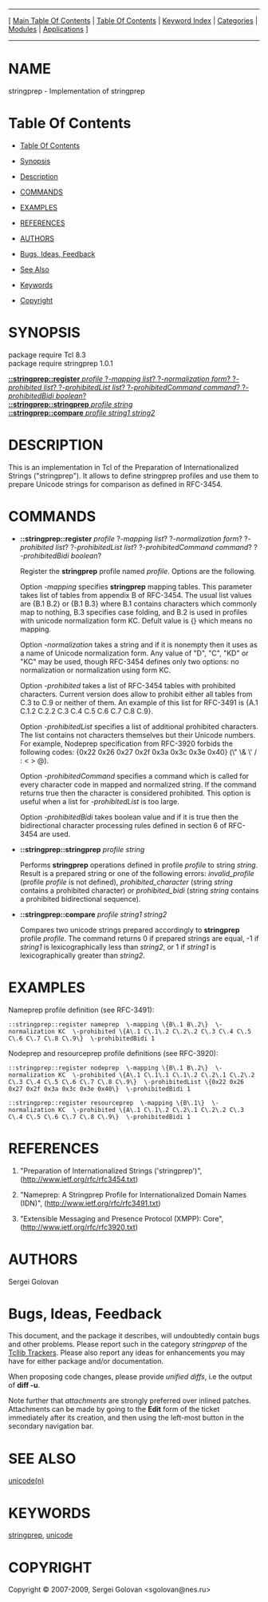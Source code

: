 
[//000000001]: # (stringprep \- Preparation of Internationalized Strings)
[//000000002]: # (Generated from file 'stringprep\.man' by tcllib/doctools with format 'markdown')
[//000000003]: # (Copyright &copy; 2007\-2009, Sergei Golovan <sgolovan@nes\.ru>)
[//000000004]: # (stringprep\(n\) 1\.0\.1 tcllib "Preparation of Internationalized Strings")

<hr> [ <a href="../../../../toc.md">Main Table Of Contents</a> &#124; <a
href="../../../toc.md">Table Of Contents</a> &#124; <a
href="../../../../index.md">Keyword Index</a> &#124; <a
href="../../../../toc0.md">Categories</a> &#124; <a
href="../../../../toc1.md">Modules</a> &#124; <a
href="../../../../toc2.md">Applications</a> ] <hr>

# NAME

stringprep \- Implementation of stringprep

# <a name='toc'></a>Table Of Contents

  - [Table Of Contents](#toc)

  - [Synopsis](#synopsis)

  - [Description](#section1)

  - [COMMANDS](#section2)

  - [EXAMPLES](#section3)

  - [REFERENCES](#section4)

  - [AUTHORS](#section5)

  - [Bugs, Ideas, Feedback](#section6)

  - [See Also](#seealso)

  - [Keywords](#keywords)

  - [Copyright](#copyright)

# <a name='synopsis'></a>SYNOPSIS

package require Tcl 8\.3  
package require stringprep 1\.0\.1  

[__::stringprep::register__ *profile* ?*\-mapping list*? ?*\-normalization form*? ?*\-prohibited list*? ?*\-prohibitedList list*? ?*\-prohibitedCommand command*? ?*\-prohibitedBidi boolean*?](#1)  
[__::stringprep::stringprep__ *profile* *string*](#2)  
[__::stringprep::compare__ *profile* *string1* *string2*](#3)  

# <a name='description'></a>DESCRIPTION

This is an implementation in Tcl of the Preparation of Internationalized Strings
\("stringprep"\)\. It allows to define stringprep profiles and use them to prepare
Unicode strings for comparison as defined in RFC\-3454\.

# <a name='section2'></a>COMMANDS

  - <a name='1'></a>__::stringprep::register__ *profile* ?*\-mapping list*? ?*\-normalization form*? ?*\-prohibited list*? ?*\-prohibitedList list*? ?*\-prohibitedCommand command*? ?*\-prohibitedBidi boolean*?

    Register the __stringprep__ profile named *profile*\. Options are the
    following\.

    Option *\-mapping* specifies __stringprep__ mapping tables\. This
    parameter takes list of tables from appendix B of RFC\-3454\. The usual list
    values are \{B\.1 B\.2\} or \{B\.1 B\.3\} where B\.1 contains characters which
    commonly map to nothing, B\.3 specifies case folding, and B\.2 is used in
    profiles with unicode normalization form KC\. Defult value is \{\} which means
    no mapping\.

    Option *\-normalization* takes a string and if it is nonempty then it uses
    as a name of Unicode normalization form\. Any value of "D", "C", "KD" or "KC"
    may be used, though RFC\-3454 defines only two options: no normalization or
    normalization using form KC\.

    Option *\-prohibited* takes a list of RFC\-3454 tables with prohibited
    characters\. Current version does allow to prohibit either all tables from
    C\.3 to C\.9 or neither of them\. An example of this list for RFC\-3491 is \{A\.1
    C\.1\.2 C\.2\.2 C\.3 C\.4 C\.5 C\.6 C\.7 C\.8 C\.9\}\.

    Option *\-prohibitedList* specifies a list of additional prohibited
    characters\. The list contains not characters themselves but their Unicode
    numbers\. For example, Nodeprep specification from RFC\-3920 forbids the
    following codes: \{0x22 0x26 0x27 0x2f 0x3a 0x3c 0x3e 0x40\} \(\\" \\& \\' / : < >
    @\)\.

    Option *\-prohibitedCommand* specifies a command which is called for every
    character code in mapped and normalized string\. If the command returns true
    then the character is considered prohibited\. This option is useful when a
    list for *\-prohibitedList* is too large\.

    Option *\-prohibitedBidi* takes boolean value and if it is true then the
    bidirectional character processing rules defined in section 6 of RFC\-3454
    are used\.

  - <a name='2'></a>__::stringprep::stringprep__ *profile* *string*

    Performs __stringprep__ operations defined in profile *profile* to
    string *string*\. Result is a prepared string or one of the following
    errors: *invalid\_profile* \(profile *profile* is not defined\),
    *prohibited\_character* \(string *string* contains a prohibited character\)
    or *prohibited\_bidi* \(string *string* contains a prohibited
    bidirectional sequence\)\.

  - <a name='3'></a>__::stringprep::compare__ *profile* *string1* *string2*

    Compares two unicode strings prepared accordingly to __stringprep__
    profile *profile*\. The command returns 0 if prepared strings are equal, \-1
    if *string1* is lexicographically less than *string2*, or 1 if
    *string1* is lexicographically greater than *string2*\.

# <a name='section3'></a>EXAMPLES

Nameprep profile definition \(see RFC\-3491\):

    ::stringprep::register nameprep  \-mapping \{B\.1 B\.2\}  \-normalization KC  \-prohibited \{A\.1 C\.1\.2 C\.2\.2 C\.3 C\.4 C\.5 C\.6 C\.7 C\.8 C\.9\}  \-prohibitedBidi 1

Nodeprep and resourceprep profile definitions \(see RFC\-3920\):

    ::stringprep::register nodeprep  \-mapping \{B\.1 B\.2\}  \-normalization KC  \-prohibited \{A\.1 C\.1\.1 C\.1\.2 C\.2\.1 C\.2\.2 C\.3 C\.4 C\.5 C\.6 C\.7 C\.8 C\.9\}  \-prohibitedList \{0x22 0x26 0x27 0x2f 0x3a 0x3c 0x3e 0x40\}  \-prohibitedBidi 1

    ::stringprep::register resourceprep  \-mapping \{B\.1\}  \-normalization KC  \-prohibited \{A\.1 C\.1\.2 C\.2\.1 C\.2\.2 C\.3 C\.4 C\.5 C\.6 C\.7 C\.8 C\.9\}  \-prohibitedBidi 1

# <a name='section4'></a>REFERENCES

  1. "Preparation of Internationalized Strings \('stringprep'\)",
     \([http://www\.ietf\.org/rfc/rfc3454\.txt](http://www\.ietf\.org/rfc/rfc3454\.txt)\)

  1. "Nameprep: A Stringprep Profile for Internationalized Domain Names \(IDN\)",
     \([http://www\.ietf\.org/rfc/rfc3491\.txt](http://www\.ietf\.org/rfc/rfc3491\.txt)\)

  1. "Extensible Messaging and Presence Protocol \(XMPP\): Core",
     \([http://www\.ietf\.org/rfc/rfc3920\.txt](http://www\.ietf\.org/rfc/rfc3920\.txt)\)

# <a name='section5'></a>AUTHORS

Sergei Golovan

# <a name='section6'></a>Bugs, Ideas, Feedback

This document, and the package it describes, will undoubtedly contain bugs and
other problems\. Please report such in the category *stringprep* of the
[Tcllib Trackers](http://core\.tcl\.tk/tcllib/reportlist)\. Please also report
any ideas for enhancements you may have for either package and/or documentation\.

When proposing code changes, please provide *unified diffs*, i\.e the output of
__diff \-u__\.

Note further that *attachments* are strongly preferred over inlined patches\.
Attachments can be made by going to the __Edit__ form of the ticket
immediately after its creation, and then using the left\-most button in the
secondary navigation bar\.

# <a name='seealso'></a>SEE ALSO

[unicode\(n\)](unicode\.md)

# <a name='keywords'></a>KEYWORDS

[stringprep](\.\./\.\./\.\./\.\./index\.md\#stringprep),
[unicode](\.\./\.\./\.\./\.\./index\.md\#unicode)

# <a name='copyright'></a>COPYRIGHT

Copyright &copy; 2007\-2009, Sergei Golovan <sgolovan@nes\.ru>
